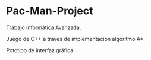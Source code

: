 # Pac-Man-Project
Trabajo Informática Avanzada.

Juego de C++ a traves de implementacion algoritmo A*.

Pototipo de interfaz gráfica.
